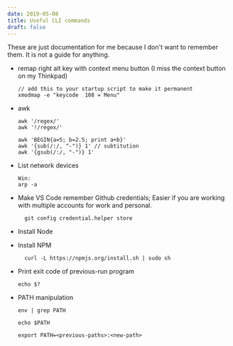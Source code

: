 ```yaml
---
date: 2019-05-08
title: Useful CLI commands
draft: false
---
```


These are just documentation for me because I don't want to remember them. It is not a guide for anything.

* remap right alt key with context menu button (I miss the context button on my Thinkpad)

	```
	// add this to your startup script to make it permanent
	xmodmap -e "keycode  108 = Menu"
	```

* awk

	```
	awk '/regex/'
	awk '!/regex/'

	awk 'BEGIN{a=5; b=2.5; print a+b}'
	awk '{sub(/:/, "-")} 1' // subtitution
	awk '{gsub(/:/, "-")} 1'
	```

* List network devices

	```
	Win:
	arp -a
	```

* Make VS Code remember Github credentials; Easier if you are working with multiple accounts for work and personal.

		git config credential.helper store

* Install Node

* Install NPM

		curl -L https://npmjs.org/install.sh | sudo sh

* Print exit code of previous-run program

	`echo $?`

* PATH manipulation

	```
	env | grep PATH

	echo $PATH

	export PATH=<previous-paths>:<new-path>
	```